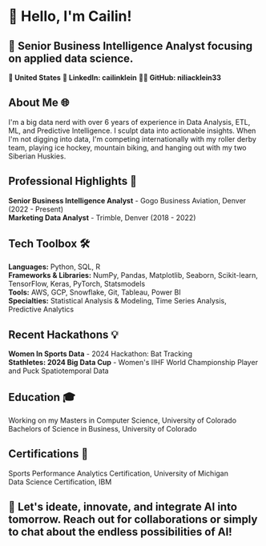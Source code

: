 # 👋 Hello, I'm Cailin!

## 🚀 Senior Business Intelligence Analyst focusing on applied data science.

**📍 United States**     **🔗 LinkedIn: cailinklein**     **👩‍💻 GitHub: niliacklein33**

## **About Me 🌐**
I'm a big data nerd with over 6 years of experience in Data Analysis, ETL, ML, and Predictive Intelligence. I sculpt data into actionable insights.
When I'm not digging into data, I'm competing internationally with my roller derby team, playing ice hockey, mountain biking, and hanging out with my two Siberian Huskies.

## **Professional Highlights 🌟**
**Senior Business Intelligence Analyst** - Gogo Business Aviation, Denver (2022 - Present)  
**Marketing Data Analyst** - Trimble, Denver (2018 - 2022)

## **Tech Toolbox 🛠️**
**Languages:** Python, SQL, R  
**Frameworks & Libraries:** NumPy, Pandas, Matplotlib, Seaborn, Scikit-learn, TensorFlow, Keras, PyTorch, Statsmodels  
**Tools:** AWS, GCP, Snowflake, Git, Tableau, Power BI  
**Specialties:** Statistical Analysis & Modeling, Time Series Analysis, Predictive Analytics

## **Recent Hackathons 💡**
**Women In Sports Data** - 2024 Hackathon: Bat Tracking  
**Stathletes: 2024 Big Data Cup** - Women's IIHF World Championship Player and Puck Spatiotemporal Data

## **Education 🎓**
Working on my Masters in Computer Science, University of Colorado  
Bachelors of Science in Business, University of Colorado

## **Certifications 📜**
Sports Performance Analytics Certification, University of Michigan  
Data Science Certification, IBM

## 🔗 Let's ideate, innovate, and integrate AI into tomorrow. Reach out for collaborations or simply to chat about the endless possibilities of AI!
